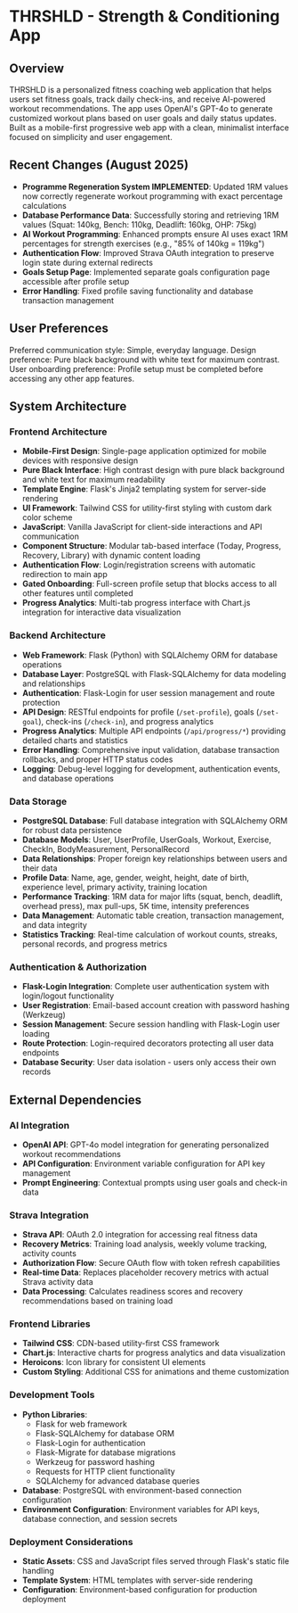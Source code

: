 # THRSHLD - Strength & Conditioning App

## Overview

THRSHLD is a personalized fitness coaching web application that helps users set fitness goals, track daily check-ins, and receive AI-powered workout recommendations. The app uses OpenAI's GPT-4o to generate customized workout plans based on user goals and daily status updates. Built as a mobile-first progressive web app with a clean, minimalist interface focused on simplicity and user engagement.

## Recent Changes (August 2025)
- **Programme Regeneration System IMPLEMENTED**: Updated 1RM values now correctly regenerate workout programming with exact percentage calculations
- **Database Performance Data**: Successfully storing and retrieving 1RM values (Squat: 140kg, Bench: 110kg, Deadlift: 160kg, OHP: 75kg)  
- **AI Workout Programming**: Enhanced prompts ensure AI uses exact 1RM percentages for strength exercises (e.g., "85% of 140kg = 119kg")
- **Authentication Flow**: Improved Strava OAuth integration to preserve login state during external redirects
- **Goals Setup Page**: Implemented separate goals configuration page accessible after profile setup
- **Error Handling**: Fixed profile saving functionality and database transaction management

## User Preferences

Preferred communication style: Simple, everyday language.
Design preference: Pure black background with white text for maximum contrast.
User onboarding preference: Profile setup must be completed before accessing any other app features.

## System Architecture

### Frontend Architecture
- **Mobile-First Design**: Single-page application optimized for mobile devices with responsive design
- **Pure Black Interface**: High contrast design with pure black background and white text for maximum readability
- **Template Engine**: Flask's Jinja2 templating system for server-side rendering
- **UI Framework**: Tailwind CSS for utility-first styling with custom dark color scheme
- **JavaScript**: Vanilla JavaScript for client-side interactions and API communication
- **Component Structure**: Modular tab-based interface (Today, Progress, Recovery, Library) with dynamic content loading
- **Authentication Flow**: Login/registration screens with automatic redirection to main app
- **Gated Onboarding**: Full-screen profile setup that blocks access to all other features until completed
- **Progress Analytics**: Multi-tab progress interface with Chart.js integration for interactive data visualization

### Backend Architecture
- **Web Framework**: Flask (Python) with SQLAlchemy ORM for database operations
- **Database Layer**: PostgreSQL with Flask-SQLAlchemy for data modeling and relationships
- **Authentication**: Flask-Login for user session management and route protection
- **API Design**: RESTful endpoints for profile (`/set-profile`), goals (`/set-goal`), check-ins (`/check-in`), and progress analytics
- **Progress Analytics**: Multiple API endpoints (`/api/progress/*`) providing detailed charts and statistics
- **Error Handling**: Comprehensive input validation, database transaction rollbacks, and proper HTTP status codes
- **Logging**: Debug-level logging for development, authentication events, and database operations

### Data Storage
- **PostgreSQL Database**: Full database integration with SQLAlchemy ORM for robust data persistence
- **Database Models**: User, UserProfile, UserGoals, Workout, Exercise, CheckIn, BodyMeasurement, PersonalRecord
- **Data Relationships**: Proper foreign key relationships between users and their data
- **Profile Data**: Name, age, gender, weight, height, date of birth, experience level, primary activity, training location
- **Performance Tracking**: 1RM data for major lifts (squat, bench, deadlift, overhead press), max pull-ups, 5K time, intensity preferences
- **Data Management**: Automatic table creation, transaction management, and data integrity
- **Statistics Tracking**: Real-time calculation of workout counts, streaks, personal records, and progress metrics

### Authentication & Authorization
- **Flask-Login Integration**: Complete user authentication system with login/logout functionality
- **User Registration**: Email-based account creation with password hashing (Werkzeug)
- **Session Management**: Secure session handling with Flask-Login user loading
- **Route Protection**: Login-required decorators protecting all user data endpoints
- **Database Security**: User data isolation - users only access their own records

## External Dependencies

### AI Integration
- **OpenAI API**: GPT-4o model integration for generating personalized workout recommendations
- **API Configuration**: Environment variable configuration for API key management
- **Prompt Engineering**: Contextual prompts using user goals and check-in data

### Strava Integration
- **Strava API**: OAuth 2.0 integration for accessing real fitness data
- **Recovery Metrics**: Training load analysis, weekly volume tracking, activity counts
- **Authorization Flow**: Secure OAuth flow with token refresh capabilities
- **Real-time Data**: Replaces placeholder recovery metrics with actual Strava activity data
- **Data Processing**: Calculates readiness scores and recovery recommendations based on training load

### Frontend Libraries
- **Tailwind CSS**: CDN-based utility-first CSS framework
- **Chart.js**: Interactive charts for progress analytics and data visualization
- **Heroicons**: Icon library for consistent UI elements
- **Custom Styling**: Additional CSS for animations and theme customization

### Development Tools
- **Python Libraries**: 
  - Flask for web framework
  - Flask-SQLAlchemy for database ORM
  - Flask-Login for authentication
  - Flask-Migrate for database migrations
  - Werkzeug for password hashing
  - Requests for HTTP client functionality
  - SQLAlchemy for advanced database queries
- **Database**: PostgreSQL with environment-based connection configuration
- **Environment Configuration**: Environment variables for API keys, database connection, and session secrets

### Deployment Considerations
- **Static Assets**: CSS and JavaScript files served through Flask's static file handling
- **Template System**: HTML templates with server-side rendering
- **Configuration**: Environment-based configuration for production deployment